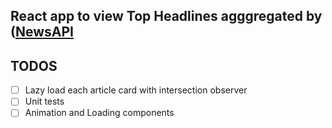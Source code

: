 ## React app to view Top Headlines agggregated by ([NewsAPI](https://newsapi.org/)

## TODOS

- [ ] Lazy load each article card with intersection observer
- [ ] Unit tests
- [ ] Animation and Loading components
